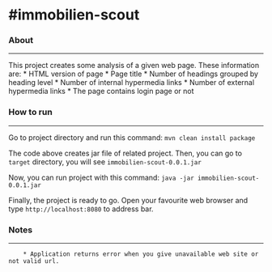 # #immobilien-scout
### About
- - - -
This project creates some analysis of a given web page. These information are:
		* HTML version of page
		* Page title
		* Number of headings grouped by heading level
		* Number of internal hypermedia links
		* Number of external hypermedia links
		* The page contains login page or not

### How to run
- - - -
Go to project directory and run this command: `mvn clean install package`

The code above creates jar file of related project. Then, you can go to `target` directory,  you will see `immobilien-scout-0.0.1.jar` 

Now, you can run project with this command: `java -jar immobilien-scout-0.0.1.jar`

Finally, the project is ready to go. Open your favourite web browser and type `http://localhost:8080` to address bar.

### Notes
- - - -
		* Application returns error when you give unavailable web site or not valid url.

